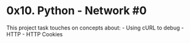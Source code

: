 # 0x10. Python - Network #0

This project task touches on concepts about:
     - Using cURL to debug
     - HTTP
     - HTTP Cookies